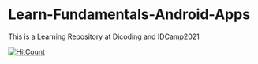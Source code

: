 # Learn-Fundamentals-Android-Apps
This is a Learning Repository at Dicoding and IDCamp2021

[![HitCount](https://views.whatilearened.today/views/github/noranekoit/Learn-Fundamentals-Android-Apps.svg)](https://github.com/noranekoit/Learn-Fundamentals-Android-Apps)
